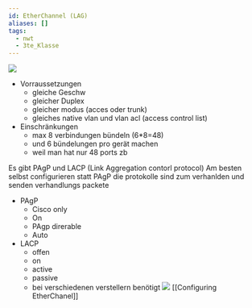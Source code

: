 ```yaml
---
id: EtherChannel (LAG)
aliases: []
tags:
  - nwt
  - 3te_Klasse
---
```

![](EtherChannel%2010-01-2025-26.excalidraw.svg)

- Vorraussetzungen
	- gleiche Geschw
	- gleicher Duplex
	- gleicher modus (acces oder trunk)
	- gleiches native vlan und vlan acl (access control list)
- Einschränkungen
	-  max 8 verbindungen bündeln (6\*8=48)
	- und 6 bündelungen pro gerät machen
	- weil man hat nur 48 ports zb

Es gibt PAgP und LACP (Link Aggregation contorl protocol)
Am besten selbst configurieren statt PAgP
die protokolle sind zum  verhanlden und senden verhandlungs packete
- PAgP
	- Cisco only
	- On
	- PAgp direrable
	- Auto
- LACP
	- offen
	- on
	- active
	- passive
	- bei verschiedenen verstellern benötigt
![](Pasted%20image%2020250110094005.png.excalidraw.svg)
[[Configuring EtherChanel]]
